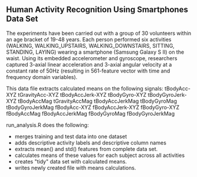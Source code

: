 ## Human Activity Recognition Using Smartphones Data Set 

The experiments have been carried out with a group of 30 volunteers within an age bracket of 19-48 years. Each person performed six activities (WALKING, WALKING_UPSTAIRS, WALKING_DOWNSTAIRS, SITTING, STANDING, LAYING) wearing a smartphone (Samsung Galaxy S II) on the waist. Using its embedded accelerometer and gyroscope, researchers captured 3-axial linear acceleration and 3-axial angular velocity at a constant rate of 50Hz (resulting in 561-feature vector with time and frequency domain variables).

This data file extracts calculated means on the following signals:
tBodyAcc-XYZ 
tGravityAcc-XYZ
tBodyAccJerk-XYZ
tBodyGyro-XYZ
tBodyGyroJerk-XYZ
tBodyAccMag
tGravityAccMag
tBodyAccJerkMag
tBodyGyroMag
tBodyGyroJerkMag
fBodyAcc-XYZ
fBodyAccJerk-XYZ
fBodyGyro-XYZ
fBodyAccMag
fBodyAccJerkMag
fBodyGyroMag
fBodyGyroJerkMag


run_analysis.R does the following:

* merges training and test data into one dataset
* adds descriptive activity labels and descriptive column names
* extracts mean() and std() features from complete data set.
* calculates means of these values for each subject across all activities
* creates "tidy" data set with calculated means.
* writes newly created file with means calculations.



